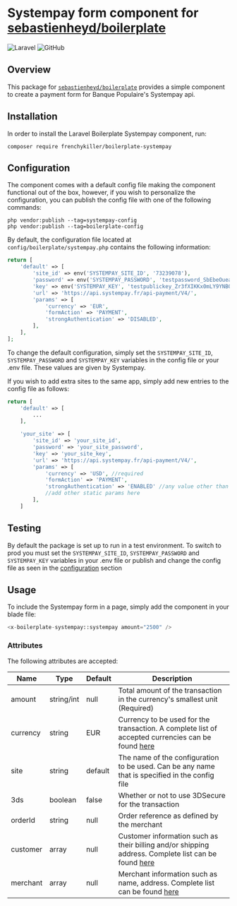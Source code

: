 # Systempay form component for [sebastienheyd/boilerplate](https://github.com/sebastienheyd/boilerplate)

![Laravel](https://img.shields.io/badge/Laravel-6.x%20→%208.x-green?logo=Laravel&style=flat-square)
![GitHub](https://img.shields.io/github/license/frenchykiller/boilerplate-systempay?style=flat-square)

## Overview
This package for [`sebastienheyd/boilerplate`](https://github.com/sebastienheyd/boilerplate) provides a simple component to create a payment form for Banque Populaire's Systempay api.

## Installation
In order to install the Laravel Boilerplate Systempay component, run:
```
composer require frenchykiller/boilerplate-systempay
```

## Configuration
The component comes with a default config file making the component functional out of the box, however, if you wish to personalize the configuration, you can publish the config file with one of the following commands:
```
php vendor:publish --tag=systempay-config
php vendor:publish --tag=boilerplate-config
``` 

By default, the configuration file located at `config/boilerplate/systempay.php` contains the following information:
```php
return [
    'default' => [
        'site_id' => env('SYSTEMPAY_SITE_ID', '73239078'),
        'password' => env('SYSTEMPAY_PASSWORD', 'testpassword_SbEbeOueaMDyg8Rtei1bSaiB5lms9V0ZDjzldGXGAnIwH'),
        'key' => env('SYSTEMPAY_KEY', 'testpublickey_Zr3fXIKKx0mLY9YNBQEan42ano2QsdrLuyb2W54QWmUJQ'),
        'url' => 'https://api.systempay.fr/api-payment/V4/',
        'params' => [
            'currency' => 'EUR',
            'formAction' => 'PAYMENT',
            'strongAuthentication' => 'DISABLED',
        ],
    ],
];
```
To change the default configuration, simply set the `SYSTEMPAY_SITE_ID`, `SYSTEMPAY_PASSWORD` and `SYSTEMPAY_KEY` variables in the config file or your .env file. These values are given by Systempay.

If you wish to add extra sites to the same app, simply add new entries to the config file as follows:
```php
return [
    'default' => [
        ...
    ],

    'your_site' => [
        'site_id' => 'your_site_id',
        'password' => 'your_site_password',
        'key' => 'your_site_key',
        'url' => 'https://api.systempay.fr/api-payment/V4/',
        'params' => [
            'currency' => 'USD', //required
            'formAction' => 'PAYMENT',
            'strongAuthentication' => 'ENABLED' //any value other than DISABLED will enabled 3DS2 by default
            //add other static params here
        ],
    ]
```

## Testing
By default the package is set up to run in a test environment. To switch to prod you must set the `SYSTEMPAY_SITE_ID`, `SYSTEMPAY_PASSWORD` and `SYSTEMPAY_KEY` variables in your .env file or publish and change the config file as seen in the [configuration](#configuration) section

## Usage
To include the Systempay form in a page, simply add the component in your blade file:
```php
<x-boilerplate-systempay::systempay amount="2500" />
```

### Attributes
The following attributes are accepted:

| Name | Type | Default | Description |
|---|---|---|---|
|amount|string/int|null|Total amount of the transaction in the currency's smallest unit (Required)|
|currency|string|EUR|Currency to be used for the transaction. A complete list of accepted currencies can be found [here](https://paiement.systempay.fr/doc/en-EN/rest/V4.0/api/playground/Charge/CreatePayment/#currency)|
|site|string|default|The name of the configuration to be used. Can be any name that is specified in the config file|
|3ds|boolean|false|Whether or not to use 3DSecure for the transaction|
|orderId|string|null|Order reference as defined by the merchant|
|customer|array|null|Customer information such as their billing and/or shipping address. Complete list can be found [here](https://paiement.systempay.fr/doc/en-EN/rest/V4.0/api/playground/Charge/CreatePayment/#customer.email)|
|merchant|array|null|Merchant information such as name, address. Complete list can be found [here](https://paiement.systempay.fr/doc/en-EN/rest/V4.0/api/playground/Charge/CreatePayment/#subMerchantDetails.companyType)|
